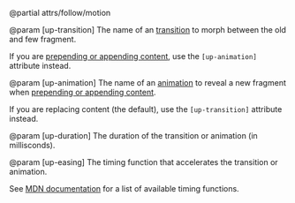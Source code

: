 @partial attrs/follow/motion

@param [up-transition]
  The name of an [transition](/up.motion) to morph between the old and few fragment.

  If you are [prepending or appending content](/targeting-fragments#appending-or-prepending),
  use the `[up-animation]` attribute instead.

@param [up-animation]
  The name of an [animation](/up.motion) to reveal a new fragment when
  [prepending or appending content](/targeting-fragments#appending-or-prepending).

  If you are replacing content (the default), use the `[up-transition]` attribute instead.

@param [up-duration]
  The duration of the transition or animation (in millisconds).

@param [up-easing]
  The timing function that accelerates the transition or animation.

  See [MDN documentation](https://developer.mozilla.org/en-US/docs/Web/CSS/transition-timing-function)
  for a list of available timing functions.
